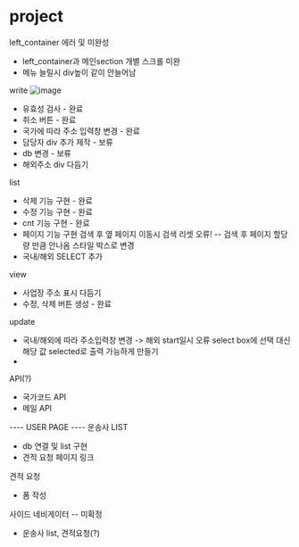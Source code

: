 # project
left_container 에러 및 미완성
- left_container과 메인section 개별 스크롤 미완
- 메뉴 늘릴시 div높이 같이 안늘어남

write
![image](https://github.com/jjh1037/project/assets/130326342/81df255a-db93-4957-bea7-82d480c84752)

- 유효성 검사 - 완료
- 취소 버튼 - 완료
- 국가에 따라 주소 입력창 변경 - 완료
- 담당자 div 추가 제작 - 보류
- db 변경 - 보류
- 해외주소 div 다듬기

list
- 삭제 기능 구현 - 완료
- 수정 기능 구현 - 완료
- cnt 기능 구현 - 완료
- 페이지 기능 구현
   검색 후 옆 페이지 이동시 검색 리셋 오류! -- 검색 후 페이지 할당량 만큼 안나옴
   스타일 박스로 변경
- 국내/해외 SELECT 추가

view
- 사업장 주소 표시 다듬기
- 수정, 삭제 버튼 생성 - 완료

update
- 국내/해외에 따라 주소입력창 변경 -> 해외 start일시 오류
   select box에 선택 대신 해당 값 selected로 출력 가능하게 만들기
- 

API(?)
- 국가코드 API
- 메일 API

---- USER PAGE ----
운송사 LIST 
- db 연결 및 list 구현
- 견적 요청 페이지 링크
  
견적 요청
 - 폼 작성
   
사이드 네비게이터 -- 미확정
- 운송사 list, 견적요청(?)

